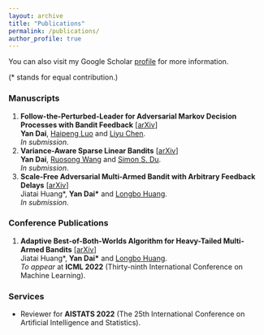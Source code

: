 ```yaml
---
layout: archive
title: "Publications"
permalink: /publications/
author_profile: true
---
```


You can also visit my Google Scholar [profile](https://scholar.google.com/citations?user=gkG4z3IAAAAJ) for more information.

(* stands for equal contribution.)

### Manuscripts

1. **Follow-the-Perturbed-Leader for Adversarial Markov Decision Processes with Bandit Feedback**  \[[arXiv](https://arxiv.org/abs/2205.13451)\]  
**Yan Dai**, [Haipeng Luo](https://haipeng-luo.net/) and [Liyu Chen](https://lchenat.github.io/).  
*In submission*.
1. **Variance-Aware Sparse Linear Bandits** \[[arXiv](https://arxiv.org/abs/2205.13450)\]  
**Yan Dai**, [Ruosong Wang](https://www.cs.cmu.edu/~ruosongw/) and [Simon S. Du](https://simonshaoleidu.com/).  
*In submission*.
1. **Scale-Free Adversarial Multi-Armed Bandit with Arbitrary Feedback Delays** \[[arXiv](https://arxiv.org/abs/2110.13400)\]  
Jiatai Huang\*, **Yan Dai\*** and [Longbo Huang](https://people.iiis.tsinghua.edu.cn/~huang/).  
*In submission*.

### Conference Publications

1. **Adaptive Best-of-Both-Worlds Algorithm for Heavy-Tailed Multi-Armed Bandits** \[[arXiv](https://arxiv.org/abs/2201.11921)\]  
Jiatai Huang\*, **Yan Dai\*** and [Longbo Huang](https://people.iiis.tsinghua.edu.cn/~huang/).  
*To appear* at **ICML 2022** (Thirty-ninth International Conference on Machine Learning).

### Services
* Reviewer for **AISTATS 2022** (The 25th International Conference on Artificial Intelligence and Statistics).
